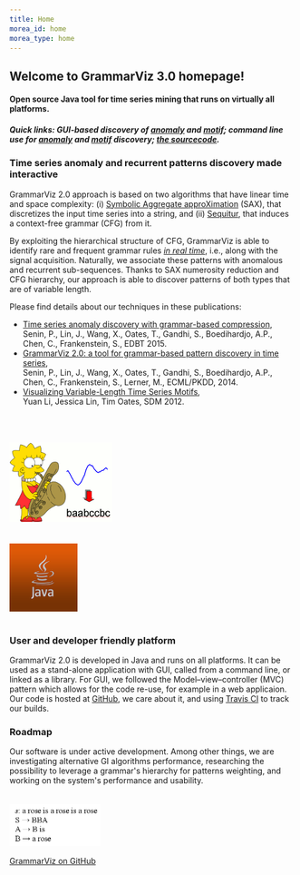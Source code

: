 ```yaml
---
title: Home
morea_id: home
morea_type: home
---
```


<div class="section-background-1" itemscope="" itemtype="http://schema.org/SoftwareApplication">
<div class="container-fluid">
<div class="row top-buffer">
  <div class="col-md-12">
   <h2><strong>Welcome to GrammarViz 3.0 homepage!</strong></h2>
   <h4><span itemprop="applicationCategory">Open source Java tool for time series mining</span> that runs on virtually <span itemprop="operatingSystem">all</span> platforms.</h4>
   <h5><i>Quick links: GUI-based discovery of 
    <a href="http://grammarviz2.github.io/grammarviz2_site/morea/anomaly/experience-a1.html">anomaly</a> and
    <a href="http://grammarviz2.github.io/grammarviz2_site/morea/motif/experience-m1.html">motif</a>; command line use for
    <a href="http://grammarviz2.github.io/grammarviz2_site/morea/anomaly/experience-a2.html">anomaly</a> and
    <a href="http://grammarviz2.github.io/grammarviz2_site/morea/motif/experience-m2.html">motif</a> discovery;
    <a href="https://github.com/GrammarViz2/grammarviz2_src">the sourcecode</a>.</i>
   </h5>
 </div>
</div>
</div>
</div>

<div class="section-background-2">
<div class="container-fluid">
<div class="row top-buffer">
    <div class="col-sm-9">
      <h3><strong>Time series anomaly and recurrent patterns discovery made interactive</strong></h3>
      <p>GrammarViz 2.0 approach is based on two algorithms that have linear time and space complexity:
         (i) <a href="http://www.cs.gmu.edu/~jessica/sax.htm">Symbolic Aggregate approXimation</a> (SAX), that discretizes the input time
         series into a string, and (ii) <a href="http://www.sequitur.info/">Sequitur</a>, that induces a context-free grammar (CFG) from it.
      </p>
      <p>By exploiting the hierarchical structure of CFG, GrammarViz is able to identify rare and frequent grammar rules
         <a href="https://www.youtube.com/watch?v=9lH-RG5OtkY"><em>in real time</em></a>, i.e., along with the signal acquisition.
         Naturally, we associate these patterns with anomalous and recurrent sub-sequences.
         Thanks to SAX numerosity reduction and CFG hierarchy, our approach is able to discover patterns of both types that are of variable length.
      </p>
      <p>Please find details about our techniques in these publications:<br>
        <ul>
         <li><a href="http://csdl.ics.hawaii.edu/techreports/2014/14-05/14-05.pdf"> Time series anomaly discovery with grammar-based compression</a>,<br>
         Senin, P., Lin, J., Wang, X., Oates, T., Gandhi, S., Boedihardjo, A.P., Chen, C., Frankenstein, S., EDBT 2015.<br></li>
         <li><a href="http://csdl.ics.hawaii.edu/techreports/2014/14-06/14-06.pdf">GrammarViz 2.0: a tool for grammar-based pattern discovery in time series</a>,<br>
         Senin, P., Lin, J., Wang, X., Oates, T., Gandhi, S., Boedihardjo, A.P., Chen, C., Frankenstein, S., Lerner, M., ECML/PKDD, 2014.<br></li>
         <li><a href="http://www.cs.gmu.edu/~jessica/publications/grammar_motif_sdm12.pdf">Visualizing Variable-Length Time Series Motifs</a>,<br>
         Yuan Li, Jessica Lin, Tim Oates, SDM 2012.</li>
        </ul>
      </p>
    </div>
    <div class="col-sm-3">
      <img style="margin-top: 50px; margin-bottom: 15px" src="morea/assets/lisa_sax.gif" width="181px" class="img-responsive center-block">
    </div>
</div>
</div>
</div>

<div class="section-background-1">
<div class="container-fluid">
<div class="row top-buffer">
    <div class="col-sm-3">
      <img style="margin-top: 20px; margin-bottom: 15px" src="morea/assets/java.png" width="120px" class="img-circle img-responsive center-block">
    </div>
    <div class="col-sm-9">
      <h3><strong>User and developer friendly platform</strong></h3>
      <p>GrammarViz 2.0 is developed in Java and runs on all platforms.
         It can be used as a stand-alone application with GUI, called from a command line, or linked as a library.
         For GUI, we followed the Model–view–controller (MVC) pattern which allows for the code re-use, for example in a web applicaion.
         Our code is hosted at <a href="https://github.com/GrammarViz2/grammarviz2_src">GitHub</a>, we care about it, and using
         <a href="https://travis-ci.org/GrammarViz2/grammarviz2_src">Travis CI</a> to track our builds.
      </p>
    </div>
</div>
</div>
</div>

<div class="section-background-2">
<div class="container-fluid">
<div class="row top-buffer">
    <div class="col-sm-9">
      <h3><strong>Roadmap</strong></h3>
      <p>Our software is under active development. Among other things, we are investigating alternative GI algorithms performance,
         researching the possibility to leverage a grammar's hierarchy for patterns weighting, and working on the system's performance
         and usability.
      </p>
    </div>
    <div class="col-sm-3">
      <img style="margin-top: 20px; margin-bottom: 15px" src="morea/assets/rose-grammar.png" width="160px" class="img-responsive center-block">
    </div>
</div>
</div>
</div>

<!-- Add a github ribbon. -->
<link rel="stylesheet" href="css/gh-fork-ribbon.css">
<div class="github-fork-ribbon-wrapper right">
  <div class="github-fork-ribbon">
    <a href="https://github.com/GrammarViz2/grammarviz2_src">GrammarViz on GitHub</a>
  </div>
</div>

